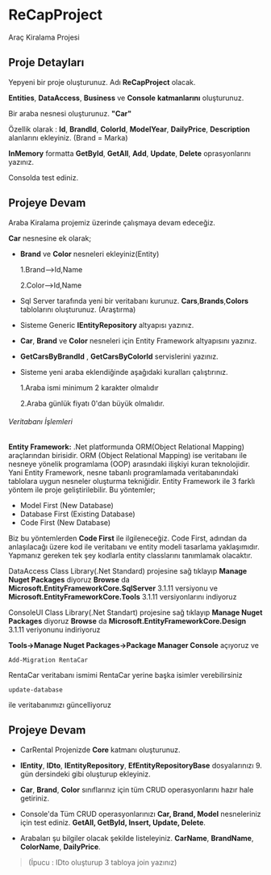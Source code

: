 # ReCapProject
Araç Kiralama Projesi

## Proje Detayları
Yepyeni bir proje oluşturunuz. Adı **ReCapProject** olacak.

**Entities**, **DataAccess**, **Business** ve **Console** **katmanlarını** oluşturunuz.

Bir araba nesnesi oluşturunuz. **"Car"**

Özellik olarak : **Id**, **BrandId**, **ColorId**, **ModelYear**, **DailyPrice**, **Description** alanlarını ekleyiniz. (Brand = Marka)

**InMemory** formatta **GetById**, **GetAll**, **Add**, **Update**, **Delete** oprasyonlarını yazınız.

Consolda test ediniz.

## Projeye Devam
Araba Kiralama projemiz üzerinde çalışmaya devam edeceğiz.

**Car** nesnesine ek olarak;

- **Brand** ve **Color** nesneleri ekleyiniz(Entity)

  1.Brand-->Id,Name

  2.Color-->Id,Name

- Sql Server tarafında yeni bir veritabanı kurunuz. **Cars**,**Brands**,**Colors** tablolarını oluşturunuz. (Araştırma)

- Sisteme Generic **IEntityRepository** altyapısı yazınız.

- **Car**, **Brand** ve **Color** nesneleri için Entity Framework altyapısını yazınız.

- **GetCarsByBrandId** , **GetCarsByColorId** servislerini yazınız.

- Sisteme yeni araba eklendiğinde aşağıdaki kuralları çalıştırınız.

  1.Araba ismi minimum 2 karakter olmalıdır

  2.Araba günlük fiyatı 0'dan büyük olmalıdır.
  
###### Veritabanı İşlemleri
**Entity Framework:** .Net platformunda ORM(Object Relational Mapping) araçlarından birisidir. ORM (Object Relational Mapping) ise veritabanı ile nesneye yönelik programlama (OOP) arasındaki ilişkiyi kuran teknolojidir. Yani Entity Framework, nesne tabanlı programlamada veritabanındaki tablolara uygun nesneler oluşturma tekniğidir.
Entity Framework ile 3 farklı yöntem ile proje geliştirilebilir. Bu yöntemler;
- Model First (New Database)
- Database First (Existing Database)
- Code First (New Database)

Biz bu yöntemlerden **Code First** ile ilgileneceğiz.
Code First, adından da anlaşılacağı üzere kod ile veritabanı ve entity modeli tasarlama yaklaşımıdır. 
Yapmanız gereken tek şey kodlarla entity classlarını tanımlamak olacaktır.

DataAccess Class Library(.Net Standard) projesine sağ tıklayıp **Manage Nuget Packages**  diyoruz **Browse** da **Microsoft.EntityFrameworkCore.SqlServer** 3.1.11 versiyonu ve **Microsoft.EntityFrameworkCore.Tools** 3.1.11 versiyonlarını indiyoruz

ConsoleUI Class Library(.Net Standart) projesine sağ tıklayıp **Manage Nuget Packages** diyoruz **Browse** da **Microsoft.EntityFrameworkCore.Design** 3.1.11 veriyonunu indiriyoruz

**Tools->Manage Nuget Packages->Package Manager Console** açıyoruz ve
```
Add-Migration RentaCar
```
RentaCar veritabanı ismimi RentaCar yerine başka isimler verebilirsiniz

```
update-database
``` 
ile veritabanımızı güncelliyoruz

## Projeye Devam

- CarRental Projenizde **Core** katmanı oluşturunuz.

- **IEntity**, **IDto**, **IEntityRepository**, **EfEntityRepositoryBase** dosyalarınızı 9. gün dersindeki gibi oluşturup ekleyiniz.

- **Car**, **Brand**, **Color** sınıflarınız için tüm CRUD operasyonlarını hazır hale getiriniz.

- Console'da Tüm CRUD operasyonlarınızı **Car, Brand, Model** nesneleriniz için test ediniz. **GetAll, GetById, Insert, Update, Delete**.

- Arabaları şu bilgiler olacak şekilde listeleyiniz. **CarName**, **BrandName**, **ColorName**, **DailyPrice**. 
> (İpucu : IDto oluşturup 3 tabloya join yazınız)
